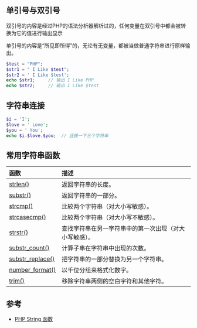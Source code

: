 

## 单引号与双引号

双引号的内容是经过PHP的语法分析器解析过的，任何变量在双引号中都会被转换为它的值进行输出显示

单引号的内容是“所见即所得”的，无论有无变量，都被当做普通字符串进行原样输出。

```php
$test = "PHP";
$str1 = " I Like $test";
$str2 = ' I Like $test';  
echo $str1;     // 输出 I Like PHP
echo $str2;     // 输出 I Like $test 
```

## 字符串连接

```php
$i = 'I';  
$love = ' Love';  
$you = ' You';  
echo $i.$love.$you;  // 连接一下三个字符串  
```

## 常用字符串函数

| 函数                                                         | 描述                                                   |
| :----------------------------------------------------------- | :----------------------------------------------------- |
| [strlen()](https://www.w3school.com.cn/php/func_string_strlen.asp) | 返回字符串的长度。                                     |
| [substr()](https://www.w3school.com.cn/php/func_string_substr.asp) | 返回字符串的一部分。                                   |
| [strcmp()](https://www.w3school.com.cn/php/func_string_strcmp.asp) | 比较两个字符串（对大小写敏感）。                       |
| [strcasecmp()](https://www.w3school.com.cn/php/func_string_strcasecmp.asp) | 比较两个字符串（对大小写不敏感）。                     |
| [strstr()](https://www.w3school.com.cn/php/func_string_strstr.asp) | 查找字符串在另一字符串中的第一次出现（对大小写敏感）。 |
| [substr_count()](https://www.w3school.com.cn/php/func_string_substr_count.asp) | 计算子串在字符串中出现的次数。                         |
| [substr_replace()](https://www.w3school.com.cn/php/func_string_substr_replace.asp) | 把字符串的一部分替换为另一个字符串。                   |
| [number_format()](https://www.w3school.com.cn/php/func_string_number_format.asp) | 以千位分组来格式化数字。                               |
| [trim()](https://www.w3school.com.cn/php/func_string_trim.asp) | 移除字符串两侧的空白字符和其他字符。                   |

## 参考

- [PHP String 函数](https://www.w3school.com.cn/php/php_ref_string.asp)

